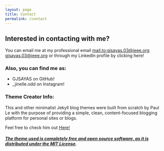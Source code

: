 ```yaml
---
layout: page
title: Contact
permalink: /contact
---
```

## Interested in contacting with me?
You can email me at my professional email <mail.to:gjsayas.03@ieee.org>  gjsayas.03@ieee.org or through my LinkedIn profile by clicking <a herf="www.linkedin.com/in/getsie-jinelle-sayas-de-la-rosa-a02a97242"> here!

### Also, you can find me as: 
- GJSAYAS on <a hred="https://github.com/GJSayas"> GitHub!
- _jinelle.odd on <a hred="https://www.instagram.com/_jinelle.odd/"> Instagram!



### Theme Creator Info: 
This and other minimalist Jekyll blog themes were built from scratch by Paul Le with the purpose of providing a simple, clean, content-focused blogging platform for personal sites or blogs. 

Feel free to check him out <a href="https://github.com/LeNPaul/"> Here!

##### The theme used is completely free and open source software, as it is distributed under the [MIT License](http://choosealicense.com/licenses/mit/).
